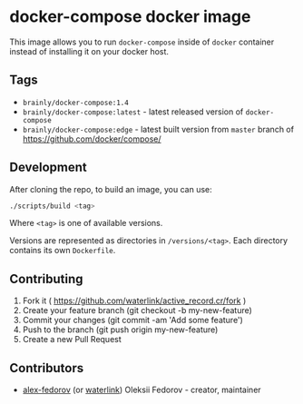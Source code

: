 # docker-compose docker image

This image allows you to run `docker-compose` inside of `docker` container
instead of installing it on your docker host.

## Tags

- `brainly/docker-compose:1.4`
- `brainly/docker-compose:latest` - latest released version of `docker-compose`
- `brainly/docker-compose:edge` - latest built version from `master` branch of
  https://github.com/docker/compose/

## Development

After cloning the repo, to build an image, you can use:

```bash
./scripts/build <tag>
```

Where `<tag>` is one of available versions.

Versions are represented as directories in `/versions/<tag>`. Each directory
contains its own `Dockerfile`.

## Contributing

1. Fork it ( https://github.com/waterlink/active_record.cr/fork )
1. Create your feature branch (git checkout -b my-new-feature)
1. Commit your changes (git commit -am 'Add some feature')
1. Push to the branch (git push origin my-new-feature)
1. Create a new Pull Request

## Contributors

- [alex-fedorov](https://github.com/alex-fedorov) (or
  [waterlink](https://github.com/waterlink)) Oleksii Fedorov - creator,
  maintainer
